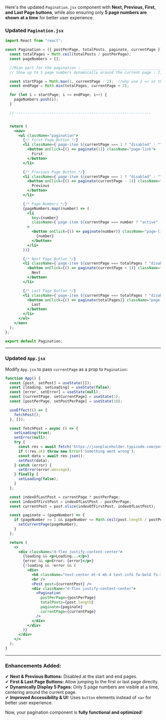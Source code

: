 Here's the updated `Pagination.jsx` component with **Next, Previous, First, and Last Page buttons**, while also ensuring only **5 page numbers are shown at a time** for better user experience.  

### **Updated `Pagination.jsx`**  
```jsx
import React from "react";

const Pagination = ({ postPerPage, totalPosts, paginate, currentPage }) => {
  const totalPages = Math.ceil(totalPosts / postPerPage);
  const pageNumbers = [];

  //Mian part for the pagination : ________________________________________
  // Show up to 5 page numbers dynamically around the current page : 1,2,3,4,5

  const startPage = Math.max(1, currentPage - 2);  //why use 2 => in the middle page after 2 page and before 2 page =>   _ , _ , middlePage , _ , _ , 
  const endPage = Math.min(totalPages, currentPage + 2);

  for (let i = startPage; i <= endPage; i++) {
    pageNumbers.push(i);
  }

  //--------------------------------------------------------------


  return (
    <nav>
      <ul className="pagination">
        {/* First Page Button */}
        <li className={`page-item ${currentPage === 1 ? "disabled" : ""}`}>
          <button onClick={() => paginate(1)} className="page-link">
            First
          </button>
        </li>

        {/* Previous Page Button */}
        <li className={`page-item ${currentPage === 1 ? "disabled" : ""}`}>
          <button onClick={() => paginate(currentPage - 1)} className="page-link">
            Previous
          </button>
        </li>

        {/* Page Numbers */}
        {pageNumbers.map((number) => (
          <li
            key={number}
            className={`page-item ${currentPage === number ? "active" : ""}`}
          >
            <button onClick={() => paginate(number)} className="page-link">
              {number}
            </button>
          </li>
        ))}

        {/* Next Page Button */}
        <li className={`page-item ${currentPage === totalPages ? "disabled" : ""}`}>
          <button onClick={() => paginate(currentPage + 1)} className="page-link">
            Next
          </button>
        </li>

        {/* Last Page Button */}
        <li className={`page-item ${currentPage === totalPages ? "disabled" : ""}`}>
          <button onClick={() => paginate(totalPages)} className="page-link">
            Last
          </button>
        </li>
      </ul>
    </nav>
  );
};

export default Pagination;
```

---

### **Updated `App.jsx`**  
Modify `App.jsx` to pass `currentPage` as a prop to `Pagination`:
```jsx
function App() {
  const [post, setPost] = useState([]);
  const [loading, setLoading] = useState(false);
  const [error, setError] = useState(null);
  const [currentPage, setCurrentPage] = useState(1);
  const [postPerPage, setPostPerPage] = useState(10);

  useEffect(() => {
    fetchPost();
  }, []);

  const fetchPost = async () => {
    setLoading(true);
    setError(null);
    try {
      const res = await fetch('https://jsonplaceholder.typicode.com/posts');
      if (!res.ok) throw new Error('Something went wrong');
      const data = await res.json();
      setPost(data);
    } catch (error) {
      setError(error.message);
    } finally {
      setLoading(false);
    }
  };

  const indexOfLastPost = currentPage * postPerPage;
  const indexOfFirstPost = indexOfLastPost - postPerPage;
  const currentPost = post.slice(indexOfFirstPost, indexOfLastPost);

  const paginate = (pageNumber) => {
    if (pageNumber >= 1 && pageNumber <= Math.ceil(post.length / postPerPage)) {
      setCurrentPage(pageNumber);
    }
  };

  return (
    <>
      <div className="d-flex justify-content-center">
        {loading && <p>Loading...</p>}
        {error && <p>Error: {error}</p>}
        {!loading && !error && (
          <div>
            <h6 className="text-center mt-4 mb-4 text-info fw-bold fs-3">Pagination</h6>
            <hr />
            <Post post={currentPost} />
            <div className="d-flex justify-content-center">
              <Pagination
                postPerPage={postPerPage}
                totalPosts={post.length}
                paginate={paginate}
                currentPage={currentPage}
              />
            </div>
          </div>
        )}
      </div>
    </>
  );
}
```

---

### **Enhancements Added:**
✔ **Next & Previous Buttons:** Disabled at the start and end pages.  
✔ **First & Last Page Buttons:** Allow jumping to the first or last page directly.  
✔ **Dynamically Display 5 Pages:** Only 5 page numbers are visible at a time, centering around the current page.  
✔ **Improved Accessibility & UI:** Uses `button` elements instead of `<a>` for better user experience.

Now, your pagination component is **fully functional and optimized**!
